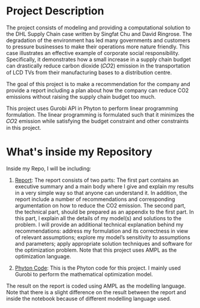 
# Project Description

The project consists of modeling and providing a computational solution to the DHL Supply Chain case written by Singfat Chu and David Ringrose. The degradation of the environment has led many governments and customers to pressure businesses to make their operations more nature friendly. This case illustrates an effective example of corporate social responsibility. Specifically, it demonstrates how a small increase in a supply chain budget can drastically reduce carbon dioxide (𝐶𝑂2) emission in the transportation of LCD TVs from their manufacturing bases to a distribution centre.

The goal of this project is to make a recommendation for the company and provide a report including a plan about how the company can reduce CO2 emissions without raising the supply chain budget too much.

This project uses Gurobi API in Phyton to perform linear programming formulation. The linear programming is formulated such that it minimizes the  𝐶𝑂2  emission while satisfying the budget constraint and other constraints in this project.

# What's inside my Repository

Inside my Repo, I will be including:

1. [Report](https://github.com/iw30/IEOR162/blob/main/IEOR%20162%20Project%20Fall%20'20.pdf): 
The report consists of two parts: The first part contains an executive summary and a main body where I give and explain my results in a very simple way so that anyone can understand it. In addition, the report include a number of recommendations and corresponding argumentation on how to reduce the CO2 emission. The second part, the technical part, should be prepared as an appendix to the first part. In this part, I explain all the details of my model(s) and solutions to the problem. I will provide an additional technical explanation behind my recommendations: address my formulation and its correctness in view of relevant assumptions; explore my model’s sensitivity to assumptions and parameters; apply appropriate solution techniques and software for the optimization problem. Note that this project uses AMPL as the optimization language.

2. [Phyton Code](https://github.com/iw30/IEOR162/blob/main/DHL.ipynb): This is the Phyton code for this project. I mainly used Gurobi to perform the mathematical optimization model. 

The result on the report is coded using AMPL as the modelling language. Note that there is a slight difference on the result between the report and inside the notebook because of different modelling language used. 
